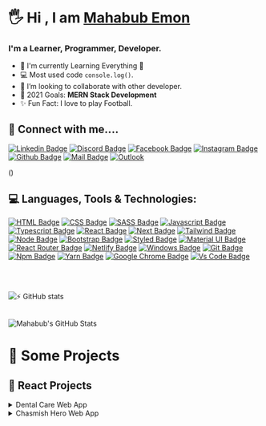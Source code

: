# 🖐 Hi , I am [Mahabub Emon](https://www.linkedin.com/in/mahabubimon/)

<!-- ![Github Cover]() -->

### I'm a Learner, Programmer, Developer.

- 🌱 I'm currently Learning Everything 🤣
- 💻 Most used code `console.log()`.
- 👯 I’m looking to collaborate with other developer.
- 🎯 2021 Goals: **MERN Stack Development**
- ✨ Fun Fact: I love to play Football.

## 🚀 Connect with me....

[![Linkedin Badge](https://img.shields.io/badge/LinkedIn-0077B5?style=for-the-badge&logo=linkedin&logoColor=white)](https://www.linkedin.com/in/mahabubimon/)
[![Discord Badge](https://img.shields.io/badge/Discord-7289DA?style=for-the-badge&logo=discord&logoColor=white)](https://discord.com/users/mahabubimon)
[![Facebook Badge](https://img.shields.io/badge/Facebook-1877F2?style=for-the-badge&logo=facebook&logoColor=white)](https://www.facebook.com/mahabubimonbd/)
[![Instagram Badge](https://img.shields.io/badge/Instagram-E4405F?style=for-the-badge&logo=instagram&logoColor=white)](https://www.instagram.com/mahabubimon/)
[![Github Badge](https://img.shields.io/badge/GitHub-100000?style=for-the-badge&logo=github&logoColor=white)](https://github.com/mahabubimon)
[![Mail Badge](https://img.shields.io/badge/Gmail-D14836?style=for-the-badge&logo=gmail&logoColor=white)](mailto:mahabubemon24@gmail.com)
[![Outlook](https://img.shields.io/badge/Microsoft_Outlook-0078D4?style=for-the-badge&logo=microsoft-outlook&logoColor=white)](mailto:mahabubimon@outlook.com)

()

## 💻 Languages, Tools & Technologies:

[![HTML Badge](https://img.shields.io/badge/HTML5-E34F26?style=for-the-badge&logo=html5&logoColor=white)](https://github.com/mahabubimon)
[![CSS Badge](https://img.shields.io/badge/CSS3-1572B6?style=for-the-badge&logo=css3&logoColor=white)](https://github.com/mahabubimon)
[![SASS Badge](https://img.shields.io/badge/Sass-CC6699?style=for-the-badge&logo=sass&logoColor=white)](https://github.com/mahabubimon)
[![Javascript Badge](https://img.shields.io/badge/JavaScript-F7DF1E?style=for-the-badge&logo=javascript&logoColor=black)](https://github.com/mahabubimon)
[![Typescript Badge](https://img.shields.io/badge/typeScript-0078D6?style=for-the-badge&logo=typeScript&logoColor=white)](https://github.com/mahabubimon)
[![React Badge](https://img.shields.io/badge/React-20232A?style=for-the-badge&logo=react&logoColor=61DAFB)](https://github.com/mahabubimon)
[![Next Badge](https://img.shields.io/badge/NextJS-000?style=for-the-badge&logo=nextjs&logoColor=61DAFB)](https://github.com/mahabubimon)
[![Tailwind Badge](https://img.shields.io/badge/Tailwind_CSS-38B2AC?style=for-the-badge&logo=tailwind-css&logoColor=white)](https://github.com/mahabubimon)
[![Node Badge](https://img.shields.io/badge/Node.js-43853D?style=for-the-badge&logo=node.js&logoColor=white)](https://github.com/mahabubimon)
[![Bootstrap Badge](https://img.shields.io/badge/Bootstrap-563D7C?style=for-the-badge&logo=bootstrap&logoColor=white)](https://github.com/mahabubimon)
[![Styled Badge](https://img.shields.io/badge/styled--components-DB7093?style=for-the-badge&logo=styled-components&logoColor=white)](https://github.com/mahabubimon)
[![Material UI Badge](https://img.shields.io/badge/Material--UI-0081CB?style=for-the-badge&logo=material-ui&logoColor=white)](https://github.com/mahabubimon)
[![React Router Badge](https://img.shields.io/badge/React_Router-CA4245?style=for-the-badge&logo=react-router&logoColor=white)](https://github.com/mahabubimon)
[![Netlify Badge](https://img.shields.io/badge/Netlify-00C7B7?style=for-the-badge&logo=netlify&logoColor=white)](https://github.com/mahabubimon)
[![Windows Badge](https://img.shields.io/badge/Windows-0078D6?style=for-the-badge&logo=windows&logoColor=white)](https://github.com/mahabubimon)
[![Git Badge](https://img.shields.io/badge/git-f34f29?style=for-the-badge&logo=git&logoColor=white)](https://github.com/mahabubimon)
[![Npm Badge](https://img.shields.io/badge/npm-d7141a?style=for-the-badge&logo=npm&logoColor=white)](https://github.com/mahabubimon)
[![Yarn Badge](https://img.shields.io/badge/yarn-0078D6?style=for-the-badge&logo=yarn&logoColor=white)](https://github.com/mahabubimon)
[![Google Chrome Badge](https://img.shields.io/badge/google_chrome-556532?style=for-the-badge&logo=googlechrome&logoColor=white)](https://github.com/mahabubimon)
[![Vs Code Badge](https://img.shields.io/badge/Visual_Studio_Code-0078D6?style=for-the-badge&logo=visualstudiocode&logoColor=white)](https://github.com/mahabubimon)

<br/> <br/>

![:zap: GitHub stats](https://github-readme-stats.vercel.app/api?username=mahabubimon&show_icons=true&theme=dark)

<br/>
<img align="center"  alt="Mahabub's GitHub Stats" src="https://github-readme-stats.vercel.app/api/top-langs/?username=mahabubimon&show_icons=true" />

<br/>

# 🚀 Some Projects

## 📢 React Projects

<details>
<summary>Dental Care Web App</summary>
  
1. Live Demo : https://medicare-mi.web.app/
2. Github Code: 
3. Technology : ReactJS, Bootstrap, Firebase.

</details>

<details>
<summary>Chasmish Hero Web App</summary>
  
1. Live Demo : https://chasmish-hero.web.app/
2. Github Code: 
3. Technology : ReactJS, Material UI, Bootstrap, Firebase, Node, MongoDB, Express.

</details>
